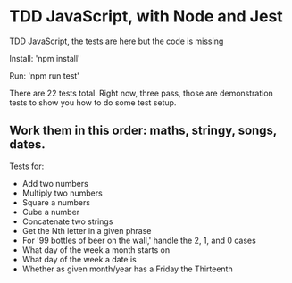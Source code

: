 # TDD JavaScript, with Node and Jest #

TDD JavaScript, the tests are here but the code is missing

Install: 'npm install'

Run: 'npm run test'

There are 22 tests total. Right now, three pass, those are demonstration tests to show you how to do some test setup. 

## Work them in this order: maths, stringy, songs, dates. ##

Tests for:
* Add two numbers
* Multiply two numbers
* Square a numbers
* Cube a number
* Concatenate two strings
* Get the Nth letter in a given phrase
* For '99 bottles of beer on the wall,' handle the 2, 1, and 0 cases
* What day of the week a month starts on
* What day of the week a date is
* Whether as given month/year has a Friday the Thirteenth
